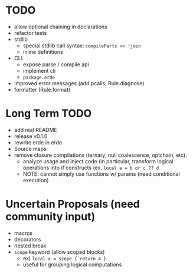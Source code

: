 # TODO

- allow optional chaining in declarations
- refactor tests
- stdlib
  - special stdlib call syntax: `compileParts >> !join`
  - inline definitions
- CLI
  - expose parse / compile api
  - implement cli
  - `package.erde`
- improved error messages (add pcalls, Rule.diagnose)
- formatter (Rule.format)

# Long Term TODO

- add real README
- release v0.1.0
- rewrite erde in erde
- Source maps
- remove closure compilations (ternary, null coalescence, optchain, etc).
  - analyze usage and inject code (in particular, transform logical operations
    into if constructs (ex. `local a = b or c ?? d`
  - NOTE: cannot simply use functions w/ params (need conditional execution)

# Uncertain Proposals (need community input)

- macros
- decorators
- nested break
- `scope` keyword (allow scoped blocks)
    - ex) `local x = scope { return 4 }`
    - useful for grouping logical computations
